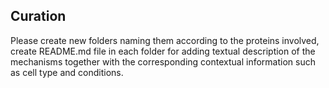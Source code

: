 ## Curation

Please create new folders naming them according to the proteins involved, create README.md file in each folder for adding textual description of the mechanisms together with the corresponding contextual information such as cell type and conditions.
